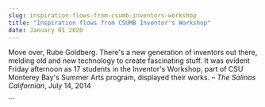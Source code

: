 ```yaml
---
slug: inspiration-flows-from-csumb-inventors-workshop
title: "Inspiration flows from CSUMB Inventor's Workshop"
date: January 01 2020
---
```


 
<p>
  Move over, Rube Goldberg. There's a new generation of inventors out there,
  melding old and new technology to create fascinating stuff. It was evident
  Friday afternoon as 17 students in the Inventor's Workshop, part of CSU
  Monterey Bay's Summer Arts program, displayed their works. –
  <em>The Salinas Californian</em>, July 14, 2014
</p>
```
